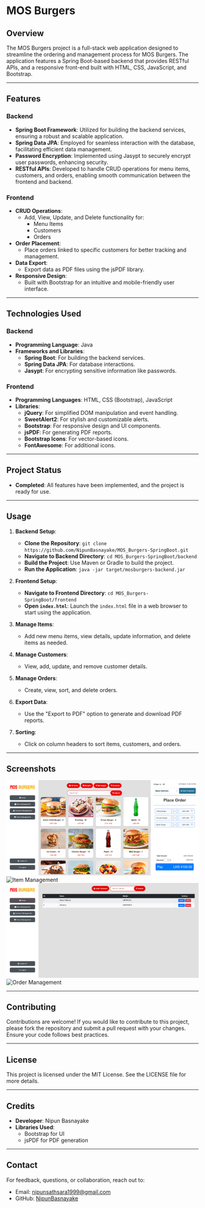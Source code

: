 # **MOS Burgers**

## **Overview**
The MOS Burgers project is a full-stack web application designed to streamline the ordering and management process for MOS Burgers. The application features a Spring Boot-based backend that provides RESTful APIs, and a responsive front-end built with HTML, CSS, JavaScript, and Bootstrap.

---

## **Features**

### Backend
- **Spring Boot Framework**: Utilized for building the backend services, ensuring a robust and scalable application.
- **Spring Data JPA**: Employed for seamless interaction with the database, facilitating efficient data management.
- **Password Encryption**: Implemented using Jasypt to securely encrypt user passwords, enhancing security.
- **RESTful APIs**: Developed to handle CRUD operations for menu items, customers, and orders, enabling smooth communication between the frontend and backend.

### Frontend
- **CRUD Operations**:
  - Add, View, Update, and Delete functionality for:
    - Menu Items
    - Customers
    - Orders
- **Order Placement**:
  - Place orders linked to specific customers for better tracking and management.
- **Data Export**:
  - Export data as PDF files using the jsPDF library.
- **Responsive Design**:
  - Built with Bootstrap for an intuitive and mobile-friendly user interface.

---

## **Technologies Used**

### Backend
- **Programming Language**: Java
- **Frameworks and Libraries**:
  - **Spring Boot**: For building the backend services.
  - **Spring Data JPA**: For database interactions.
  - **Jasypt**: For encrypting sensitive information like passwords.

### Frontend
- **Programming Languages**: HTML, CSS (Bootstrap), JavaScript
- **Libraries**:
  - **jQuery**: For simplified DOM manipulation and event handling.
  - **SweetAlert2**: For stylish and customizable alerts.
  - **Bootstrap**: For responsive design and UI components.
  - **jsPDF**: For generating PDF reports.
  - **Bootstrap Icons**: For vector-based icons.
  - **FontAwesome**: For additional icons.

---

## **Project Status**
- **Completed**: All features have been implemented, and the project is ready for use.

---

## **Usage**

1. **Backend Setup**:
   - **Clone the Repository**: `git clone https://github.com/NipunBasnayake/MOS_Burgers-SpringBoot.git`
   - **Navigate to Backend Directory**: `cd MOS_Burgers-SpringBoot/backend`
   - **Build the Project**: Use Maven or Gradle to build the project.
   - **Run the Application**: `java -jar target/mosburgers-backend.jar`

2. **Frontend Setup**:
   - **Navigate to Frontend Directory**: `cd MOS_Burgers-SpringBoot/frontend`
   - **Open `index.html`**: Launch the `index.html` file in a web browser to start using the application.

3. **Manage Items**:
   - Add new menu items, view details, update information, and delete items as needed.

4. **Manage Customers**:
   - View, add, update, and remove customer details.

5. **Manage Orders**:
   - Create, view, sort, and delete orders.

6. **Export Data**:
   - Use the "Export to PDF" option to generate and download PDF reports.

7. **Sorting**:
   - Click on column headers to sort items, customers, and orders.

---

## **Screenshots**

![Home Page](Screenshots/home.png)
![Item Management](Screenshots/item.png)
![Customer Management](Screenshots/customer.png)
![Order Management](Screenshots/order.png)

---

## **Contributing**
Contributions are welcome! If you would like to contribute to this project, please fork the repository and submit a pull request with your changes. Ensure your code follows best practices.

---

## **License**
This project is licensed under the MIT License. See the LICENSE file for more details.

---

## **Credits**
- **Developer**: Nipun Basnayake
- **Libraries Used**:
  - Bootstrap for UI
  - jsPDF for PDF generation

---

## **Contact**
For feedback, questions, or collaboration, reach out to:
- Email: [nipunsathsara1999@gmail.com](mailto:nipunsathsara1999@gmail.com)
- GitHub: [NipunBasnayake](https://github.com/NipunBasnayake)

